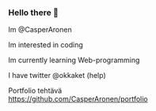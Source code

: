 ### Hello there 👋

Im @CasperAronen

Im interested in coding 

Im currently learning Web-programming

I have twitter @okkaket (help) 

Portfolio tehtävä
<br>
https://github.com/CasperAronen/portfolio
